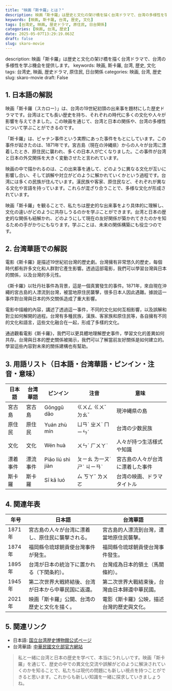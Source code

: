 ```yaml
---
title: "映画「斯卡羅」とは？"
description: 映画「斯卡羅」は歴史と文化の架け橋を描く台湾ドラマで、台湾の多様性を学ぶ機会を提供します。
keywords: [映画, 斯卡羅, 台湾, 歴史, 文化]
tags: [台湾史, 映画, 歴史ドラマ, 原住民, 日台関係]
categories: [映画, 台湾, 歴史]
date: 2025-05-07T13:29:19.063Z
draft: false
slug: skaro-movie
---
```


description: 映画「斯卡羅」は歴史と文化の架け橋を描く台湾ドラマで、台湾の多様性を学ぶ機会を提供します。
keywords: 映画, 斯卡羅, 台湾, 歴史, 文化
tags: 台湾史, 映画, 歴史ドラマ, 原住民, 日台関係
categories: 映画, 台湾, 歴史
slug: skaro-movie
draft: False

## 1. 日本語の解説

映画「斯卡羅（スカロー）」は、台湾の19世紀初頭の出来事を題材にした歴史ドラマです。台湾はとても長い歴史を持ち、それぞれの時代に多くの文化や人々が影響を与えてきました。この映画を通じて、台湾と日本の関係や、台湾の多様性について学ぶことができるのです。

「斯卡羅」は、ピャナン事件という実際にあった事件をもとにしています。この事件が起きたのは、1871年です。宮古島（現在の沖縄県）からの人々が台湾に漂着したとき、原住民に襲われ、多くの日本人が亡くなりました。この事件が台湾と日本の外交関係を大きく変動させたと言われています。

映画の中で描かれるのは、この出来事を通して、どのように異なる文化が互いに影響し合い、そして誤解や対立がどのように解かれていくかという過程です。台湾には多くの民族が住んでいます。漢民族や客家、原住民など、それぞれが異なる文化や言語を持っています。これらが混ざり合うことで、多様な文化が形成されています。

映画「斯卡羅」を観ることで、私たちは歴史的な出来事をより具体的に理解し、文化の違いがどのように共存しうるのかを学ぶことができます。台湾と日本の歴史的な関係も紐解かれ、どのようにして現在の友好関係が築かれてきたのかを知るための手がかりにもなります。学ぶことは、未来の関係構築にも役立つのです。

## 2. 台湾華語での解説

電影《斯卡羅》是描述19世紀初台灣的歷史劇。台灣擁有非常悠久的歷史，每個時代都有許多文化和人群對它產生影響。透過這部電影，我們可以學習台灣與日本的關係，以及台灣的多元性。

《斯卡羅》以牡丹社事件為背景，這是一個真實發生的事件。1871年，來自現在沖繩的宮古島的人漂流到台灣，被當地原住民襲擊，很多日本人因此遇難。據說這一事件對台灣與日本的外交關係造成了重大影響。

電影中描繪的內容，講述了透過這一事件，不同的文化如何互相影響，以及誤解和對立如何解開的過程。台灣有多種民族，漢族、客家族和原住民等，各自擁有不同的文化和語言，這些文化融合在一起，形成了多樣的文化。

通過觀看電影《斯卡羅》，我們可以更具體地理解歷史事件，學習文化的差異如何共存。台灣與日本的歷史關係被揭示，我們可以了解當前友好關係是如何建立的。學習這些內容對未來的關係建構也有幫助。

## 3. 用語リスト（日本語・台湾華語・ピンイン・注音・意味）

| 日本語       | 台湾華語       | ピンイン       | 注音       | 意味                                         |
|--------------|----------------|----------------|------------|--------------------------------------------|
| 宮古島       | 宮古島         | Gōnggǔ dǎo     | ㄍㄨㄥ ㄍㄨˇ ㄉㄠˇ | 現沖縄県の島                               |
| 原住民       | 原住民         | Yuán zhù mín    | ㄩㄢˊ ㄓㄨˋ ㄇㄧㄣˊ | 台湾の少数民族                            |
| 文化         | 文化           | Wén huà        | ㄨㄣˊ ㄏㄨㄚˋ       | 人々が持つ生活様式や知識                     |
| 漂着事件     | 漂流事件       | Piāo liú shì jiàn | ㄆㄧㄠ ㄌ一ㄡˊ ㄕˋ ㄐㄧㄢˋ | 宮古島の人々が台湾に漂着した事件              |
| 斯卡羅       | 斯卡羅         | Sī kǎ luó      | ㄙ ㄎㄚˇ ㄌㄨㄛ       | 台湾の映画、ドラマタイトル                   |

## 4. 関連年表

| 年号 | 日本語                                                | 台湾華語                                             | 
|------|-------------------------------------------------------|-----------------------------------------------------|
| 1871年 | 宮古島の人々が台湾に漂着し、原住民に襲撃される。       | 宮古島的人漂流到台灣，遭當地原住民襲擊。               |
| 1874年 | 福岡縣令琉球朝貢使台灣事件が発生。                   | 福岡縣令琉球朝貢使台灣事件發生。                      |
| 1895年 | 台湾が日本の統治下に置かれる（下関条約）。            | 台灣成為日本的領土（馬關條約）。                      |
| 1945年 | 第二次世界大戦終結後、台湾が日本から中華民国に返還。 | 第二次世界大戰結束後，台灣由日本歸還中華民國。         |
| 2021年 | 映画「斯卡羅」公開、台湾の歴史と文化を描く。          | 電影《斯卡羅》公映，描述台灣的歷史與文化。              |

## 5. 関連リンク

- 日本語: [国立台湾歴史博物館公式ページ](https://www.nmth.gov.tw/jp/Index.aspx)
- 台湾華語: [中華民國文化部官方網站](https://www.moc.gov.tw/)

>私と一緒に台湾と日本の歴史を学べて、本当にうれしいです。映画「斯卡羅」を通じて、歴史の中での異文化交流や誤解がどのように解決されていくのかを知ることで、私たちは現代の問題にも新しい視点を持つことができると思います。これからも新しい知識を一緒に探求していきましょうね。